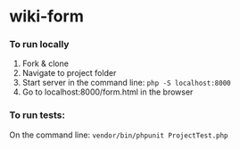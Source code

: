 # wiki-form

### To run locally

1. Fork & clone
2. Navigate to project folder
3. Start server in the command line: `php -S localhost:8000`
4. Go to localhost:8000/form.html in the browser

### To run tests:

On the command line: `vendor/bin/phpunit ProjectTest.php`
